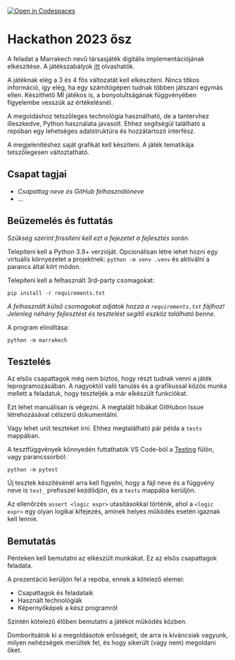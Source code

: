[![Open in Codespaces](https://classroom.github.com/assets/launch-codespace-7f7980b617ed060a017424585567c406b6ee15c891e84e1186181d67ecf80aa0.svg)](https://classroom.github.com/open-in-codespaces?assignment_repo_id=12747081)
# Hackathon 2023 ősz

A feladat a Marrakech nevű társasjáték digitális implementációjának elkészítése.
A játékszabályok [itt](jatekszabaly.md) olvashatók.

A játéknak elég a 3 és 4 fős változatát kell elkészíteni.
Nincs titkos információ, így elég, ha egy számítógépen tudnak többen játszani egymás ellen.
Készíthető MI játékos is, a bonyolultságának függvényében figyelembe vesszük az értékelésnél.

A megoldáshoz tetszőleges technológia használható, de a tantervhez illeszkedve, Python használata javasolt.
Ehhez segítségül található a repóban egy lehetséges adatstruktúra és hozzátartozó interfész.

A megjelenítéshez saját grafikát kell készíteni.
A játék tematikája tetszőlegesen változtatható.

## Csapat tagjai

- *Csapattag neve és GitHub felhasználóneve*
- ...

## Beüzemelés és futtatás

*Szükség szerint frissíteni kell ezt a fejezetet a fejlesztés során.*

Telepíteni kell a Python 3.9+ verzióját. Opcionálisan létre lehet hozni egy virtuális környezetet a projektnek: `python -m venv .venv` és aktiválni a parancs által kiírt módon.

Telepíteni kell a felhasznált 3rd-party csomagokat:
```
pip install -r requirements.txt
```

*A felhasznált külső csomagokat adjátok hozzá a `requirements.txt` fájlhoz! Jelenleg néhány fejlesztést és tesztelést segítő eszköz található benne.*

A program elindítása:
```
python -m marrakech
```

## Tesztelés

Az elsős csapattagok még nem biztos, hogy részt tudnak venni a játék leprogramozásában.
A nagyoktól való tanulás és a grafikussal közös munka mellett a feladatuk, hogy teszteljék a már elkészült funkciókat.

Ezt lehet manuálisan is végezni. A megtalált hibákat GitHubon Issue létrehozásával célszerű dokumentálni.

Vagy lehet unit teszteket írni. Ehhez megtalálható pár példa a `tests` mappában.

A tesztfüggvények könnyedén futtathatók VS Code-ból a [Testing](https://code.visualstudio.com/docs/python/testing#_run-tests) fülön, vagy parancssorból:
```
python -m pytest
```

Új tesztek készítésénél arra kell figyelni, hogy a fájl neve és a függvény neve is `test_` prefixszel kezdődjön, és a `tests` mappába kerüljön.

Az ellenőrzés `assert <logic expr>` utasításokkal történik, ahol a `<logic expr>` egy olyan logikai kifejezés, aminek helyes működés esetén igaznak kell lennie.

## Bemutatás

Pénteken kell bemutatni az elkészült munkákat. Ez az elsős csapattagok feladata.

A prezentáció kerüljön fel a repóba, ennek a kötelező elemei:
- Csapattagok és feladataik
- Használt technológiák
- Képernyőképek a kész programról

Szintén kötelező élőben bemutatni a játékot működés közben.

Domborítsátok ki a megoldásotok erősségeit, de arra is kíváncsiak vagyunk, milyen nehézségek merültek fel, és hogy sikerült (vagy nem) megoldani őket.
